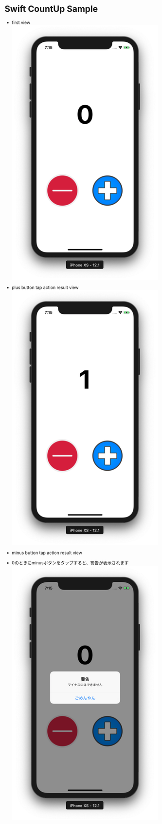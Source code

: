 # Swift CountUp Sample

- first view
![alt text](./first_view.png)

- plus button tap action result view
![alt text](./plus_button_tap_action.png)

- minus button tap action result view
- 0のときにminusボタンをタップすると、警告が表示されます
![alt text](./minus_button_tap_action.png)
